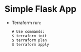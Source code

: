 # Simple Flask App


- Terraform run:

  ```
  # Use commands:
  $ terraform init
  $ terraform plan
  $ terraform apply
  ```

 
